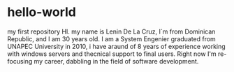 # hello-world
my first repository
HI. my name is Lenin De La Cruz, I`m from Dominican Republic, and I am 30 years old. I am a System Engenier graduated from UNAPEC University in 2010, i have araund of 8 years of experience working with windows servers and thecnical support to final users. Right now I'm re-focusing my career, dabbling in the field of software development.
